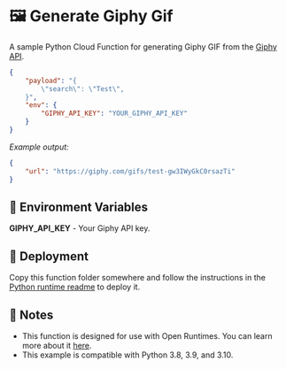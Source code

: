 # 🖼️ Generate Giphy Gif

A sample Python Cloud Function for generating Giphy GIF from the [Giphy API](https://developers.giphy.com/docs/api#quick-start-guide).

```json
{
    "payload": "{
        \"search\": \"Test\",
    }",
    "env": {
        "GIPHY_API_KEY": "YOUR_GIPHY_API_KEY"
    }
}
```

_Example output:_

```json
{
    "url": "https://giphy.com/gifs/test-gw3IWyGkC0rsazTi"
}
```

## 📝 Environment Variables

**GIPHY_API_KEY** - Your Giphy API key.

## 🚀 Deployment

Copy this function folder somewhere and follow the instructions in the [Python runtime readme](https://github.com/open-runtimes/open-runtimes/tree/main/runtimes/python-3.10#readme) to deploy it.

## 📝 Notes
 - This function is designed for use with Open Runtimes. You can learn more about it [here](https://github.com/open-runtimes/open-runtimes).
 - This example is compatible with Python 3.8, 3.9, and 3.10.